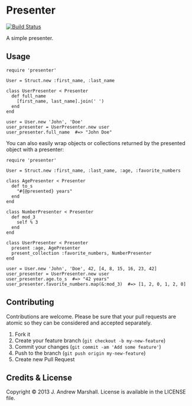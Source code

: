 # Presenter

[![Build Status](https://secure.travis-ci.org/amarshall/presenter.png)](http://travis-ci.org/amarshall/presenter)

A simple presenter.

## Usage

    require 'presenter'

    User = Struct.new :first_name, :last_name

    class UserPresenter < Presenter
      def full_name
        [first_name, last_name].join(' ')
      end
    end

    user = User.new 'John', 'Doe'
    user_presenter = UserPresenter.new user
    user_presenter.full_name  #=> "John Doe"

You can also easily wrap objects or collections returned by the presented object with a presenter:

    require 'presenter'

    User = Struct.new :first_name, :last_name, :age, :favorite_numbers

    class AgePresenter < Presenter
      def to_s
        "#{@presented} years"
      end
    end

    class NumberPresenter < Presenter
      def mod_3
        self % 3
      end
    end

    class UserPresenter < Presenter
      present :age, AgePresenter
      present_collection :favorite_numbers, NumberPresenter
    end

    user = User.new 'John', 'Doe', 42, [4, 8, 15, 16, 23, 42]
    user_presenter = UserPresenter.new user
    user_presenter.age.to_s  #=> "42 years"
    user_presenter.favorite_numbers.map(&:mod_3)  #=> [1, 2, 0, 1, 2, 0]

## Contributing

Contributions are welcome. Please be sure that your pull requests are atomic so they can be considered and accepted separately.

1. Fork it
2. Create your feature branch (`git checkout -b my-new-feature`)
3. Commit your changes (`git commit -am 'Add some feature'`)
4. Push to the branch (`git push origin my-new-feature`)
5. Create new Pull Request

## Credits & License

Copyright © 2013 J. Andrew Marshall. License is available in the LICENSE file.
